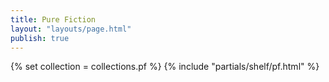 ```yaml
---
title: Pure Fiction
layout: "layouts/page.html"
publish: true
---
```


{% set collection = collections.pf %}
{% include "partials/shelf/pf.html" %}